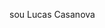 sou Lucas Casanova

<!--
**coelhinho123/coelhinho123** is a ✨ _special_ ✨ repository because its `README.md` (this file) appears on your GitHub profile.

Here are some ideas to get you started:

- Sou auluno estudante do colegio estadual irma maria margarida.

